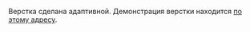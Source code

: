 Верстка сделана адаптивной. Демонстрация верстки находится [по этому адресу](https://jinv.ru/beauty/).